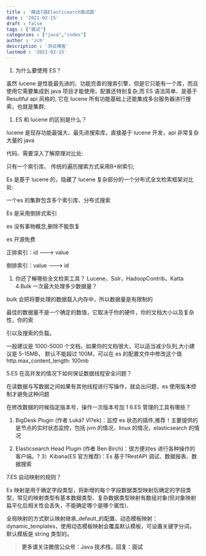 ```yaml
---
title : '精选7道Elasticearch面试题'
date : '2021-02-15'
draft : false
tags : ["面试"]
categories : ["java","index"]
author : 'zch'
description : '测试博客'
lastmod : '2021-02-15'
---
```


1.  为什么要使用 ES？

虽然 lucene 是性能最先进的、功能完善的搜索引擎，但是它只能有一个库，而且使用它需要集成到 java 项目才能使用，配置还特别复杂,而 ES 语法简单、是基于Resultful api 风格的, 它在 lucene 所有功能基础上还能集成多台服务器进行搜索，也就是集群;

1.  ES 和 lucene 的区别是什么？

lucene 是现存功能最强大、最先进搜索库，直接基于 lucene 开发，api 非常复杂大量的 java

代码、需要深入了解原理对比处:

只有一个索引库、 传统的遍历搜索方式采用B+树索引;

Es 是基于 lucene 的，隐藏了 lucene 复杂部分的一个分布式全文检索框架对比处:

一个es 的集群包含多个索引库、分布式搜索

Es 是采用倒排式索引

es 没有事物概念,删除不能恢复

es 开源免费

正排索引：id \-\--\> value

倒排索引：value \-\--\> id

1.  你还了解哪些全文检索工具？ Lucene，Solr，HadoopContrib，Katta 4.Bulk 一次最大处理多少数据量？

bulk 会把将要处理的数据载入内存中，所以数据量是有限制的

最佳的数据量不是一个确定的数值，它取决于你的硬件，你的文档大小以及复杂性，你的索

引以及搜索的负载。

一般建议是 1000-5000 个文档，如果你的文档很大，可以适当减少队列,大小建议是 5-15MB， 默认不能超过 100M，可以在 es 的配置文件中修改这个值 http.max\_content\_length: 100mb

5.ES 在高并发的情况下如何保证数据线程安全问题？

在读数据与写数据之间如果有其他线程进行写操作，就会出问题，es 使用版本控制才避免这种问题

在修改数据的时候指定版本号，操作一次版本号加 1 6.ES 管理的工具有哪些？

1.  BigDesk Plugin (作者 Luká? Vl?ek)：监控 es 状态的插件,推荐！主要提供的是节点的实时状态监控，包括 jvm 的情况，linux 的情况，elasticsearch 的情况

2.  Elasticsearch Head Plugin (作者 Ben Birch)：很方便对es 进行各种操作的客户端。? 3）Kibana(ES 官方推荐)：Es 基于?RestAPI 调试、数据报表、数据搜索

7.ES 自动映射的规则？

Es 映射是用于确定字段类型，将新增的每个字段数据类型映射后确定的字段类型，常见的映射类型有基本数据类型、复杂数据类型映射有数组对象(但对象映射扁平化后相关性会丢失，不能确定哪个是哪个属性)、

全局映射的方式默认映射继承\_default\_的配置、动态模板映射：dynamic\_templates，使用动态模板映射会覆盖默认模板，可设置关键字分词，默认模板是 string 类型的。

> **更多请关注微信公众号：Java 技术栈，回复：面试**
